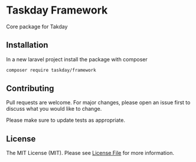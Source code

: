 # Taskday Framework
Core package for Takday

## Installation
In a new laravel project install the package with composer

```bash
composer require taskday/framework
```

## Contributing
Pull requests are welcome. For major changes, please open an issue first to discuss what you would like to change.

Please make sure to update tests as appropriate.

## License

The MIT License (MIT). Please see [License File](LICENSE) for more information.

